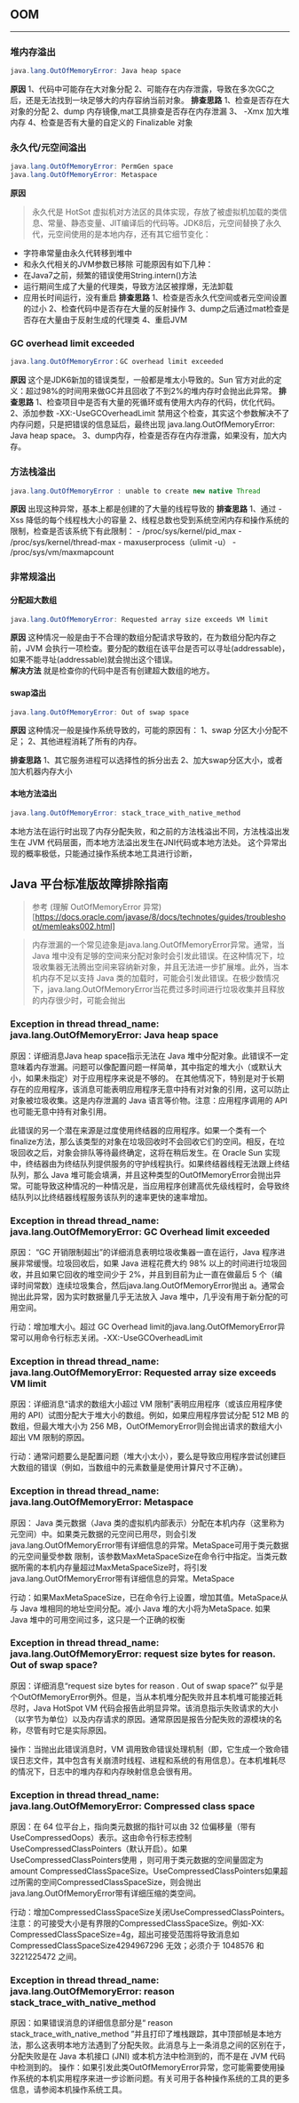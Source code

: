 ## OOM
--- 
### 堆内存溢出
``` java
java.lang.OutOfMemoryError: Java heap space
```
**原因**
    1、代码中可能存在大对象分配 
    2、可能存在内存泄露，导致在多次GC之后，还是无法找到一块足够大的内存容纳当前对象。
**排查思路**
    1、检查是否存在大对象的分配
    2、dump 内存镜像,mat工具排查是否存在内存泄漏
    3、 -Xmx 加大堆内存
    4、检查是否有大量的自定义的 Finalizable 对象

### 永久代/元空间溢出
``` java
java.lang.OutOfMemoryError: PermGen space
java.lang.OutOfMemoryError: Metaspace
```
**原因**
> 永久代是 HotSot 虚拟机对方法区的具体实现，存放了被虚拟机加载的类信息、常量、静态变量、JIT编译后的代码等。JDK8后，元空间替换了永久代，元空间使用的是本地内存，还有其它细节变化：
- 字符串常量由永久代转移到堆中
- 和永久代相关的JVM参数已移除
可能原因有如下几种：
- 在Java7之前，频繁的错误使用String.intern()方法
- 运行期间生成了大量的代理类，导致方法区被撑爆，无法卸载
- 应用长时间运行，没有重启
**排查思路**
1、检查是否永久代空间或者元空间设置的过小
2、检查代码中是否存在大量的反射操作
3、dump之后通过mat检查是否存在大量由于反射生成的代理类
4、重启JVM

### GC overhead limit exceeded
``` java
java.lang.OutOfMemoryError：GC overhead limit exceeded
```
**原因**
这个是JDK6新加的错误类型，一般都是堆太小导致的。Sun 官方对此的定义：超过98%的时间用来做GC并且回收了不到2%的堆内存时会抛出此异常。
**排查思路**
1、检查项目中是否有大量的死循环或有使用大内存的代码，优化代码。
2、添加参数 -XX:-UseGCOverheadLimit 禁用这个检查，其实这个参数解决不了内存问题，只是把错误的信息延后，最终出现 java.lang.OutOfMemoryError: Java heap space。
3、dump内存，检查是否存在内存泄露，如果没有，加大内存。

### 方法栈溢出
```java
java.lang.OutOfMemoryError : unable to create new native Thread
```
**原因**
出现这种异常，基本上都是创建的了大量的线程导致的
**排查思路**
1、通过 -Xss 降低的每个线程栈大小的容量
2、线程总数也受到系统空闲内存和操作系统的限制，检查是否该系统下有此限制：
    - /proc/sys/kernel/pid_max
    - /proc/sys/kernel/thread-max
    - maxuserprocess（ulimit -u）
    - /proc/sys/vm/maxmapcount

### 非常规溢出
#### 分配超大数组
``` java
java.lang.OutOfMemoryError: Requested array size exceeds VM limit
```
**原因**
这种情况一般是由于不合理的数组分配请求导致的，在为数组分配内存之前，JVM 会执行一项检查。要分配的数组在该平台是否可以寻址(addressable)，如果不能寻址(addressable)就会抛出这个错误。  
**解决方法**
就是检查你的代码中是否有创建超大数组的地方。

#### swap溢出
``` java
java.lang.OutOfMemoryError: Out of swap space
```
**原因**
这种情况一般是操作系统导致的，可能的原因有：
1、swap 分区大小分配不足；
2、其他进程消耗了所有的内存。

**排查思路**
1、其它服务进程可以选择性的拆分出去
2、加大swap分区大小，或者加大机器内存大小


#### 本地方法溢出
```java
java.lang.OutOfMemoryError: stack_trace_with_native_method
```
本地方法在运行时出现了内存分配失败，和之前的方法栈溢出不同，方法栈溢出发生在 JVM 代码层面，而本地方法溢出发生在JNI代码或本地方法处。
这个异常出现的概率极低，只能通过操作系统本地工具进行诊断，


## Java 平台标准版故障排除指南
> 参考 (理解 OutOfMemoryError 异常)[https://docs.oracle.com/javase/8/docs/technotes/guides/troubleshoot/memleaks002.html]

> 内存泄漏的一个常见迹象是java.lang.OutOfMemoryError异常。通常，当 Java 堆中没有足够的空间来分配对象时会引发此错误。在这种情况下，垃圾收集器无法腾出空间来容纳新对象，并且无法进一步扩展堆。此外，当本机内存不足以支持 Java 类的加载时，可能会引发此错误。在极少数情况下，java.lang.OutOfMemoryError当花费过多时间进行垃圾收集并且释放的内存很少时，可能会抛出

### Exception in thread thread_name: java.lang.OutOfMemoryError: Java heap space
原因：详细消息Java heap space指示无法在 Java 堆中分配对象。此错误不一定意味着内存泄漏。问题可以像配置问题一样简单，其中指定的堆大小（或默认大小，如果未指定）对于应用程序来说是不够的。
在其他情况下，特别是对于长期存在的应用程序，该消息可能表明应用程序无意中持有对对象的引用，这可以防止对象被垃圾收集。这是内存泄漏的 Java 语言等价物。注意：应用程序调用的 API 也可能无意中持有对象引用。

此错误的另一个潜在来源是过度使用终结器的应用程序。如果一个类有一个finalize方法，那么该类型的对象在垃圾回收时不会回收它们的空间。相反，在垃圾回收之后，对象会排队等待最终确定，这将在稍后发生。在 Oracle Sun 实现中，终结器由为终结队列提供服务的守护线程执行。如果终结器线程无法跟上终结队列，那么 Java 堆可能会填满，并且这种类型的OutOfMemoryError会抛出异常。可能导致这种情况的一种情况是，当应用程序创建高优先级线程时，会导致终结队列以比终结器线程服务该队列的速率更快的速率增加。

### Exception in thread thread_name: java.lang.OutOfMemoryError: GC Overhead limit exceeded
原因： “GC 开销限制超出”的详细消息表明垃圾收集器一直在运行，Java 程序进展非常缓慢。垃圾回收后，如果 Java 进程花费大约 98% 以上的时间进行垃圾回收，并且如果它回收的堆空间少于 2%，并且到目前为止一直在做最后 5 个（编译时间常数）连续垃圾集合，然后java.lang.OutOfMemoryError抛出 a。通常会抛出此异常，因为实时数据量几乎无法放入 Java 堆中，几乎没有用于新分配的可用空间。

行动：增加堆大小。超过 GC Overhead limit的java.lang.OutOfMemoryError异常可以用命令行标志关闭。-XX:-UseGCOverheadLimit

### Exception in thread thread_name: java.lang.OutOfMemoryError: Requested array size exceeds VM limit
原因：详细消息“请求的数组大小超过 VM 限制”表明应用程序（或该应用程序使用的 API）试图分配大于堆大小的数组。例如，如果应用程序尝试分配 512 MB 的数组，但最大堆大小为 256 MB，OutOfMemoryError则会抛出请求的数组大小超出 VM 限制的原因。

行动：通常问题要么是配置问题（堆大小太小），要么是导致应用程序尝试创建巨大数组的错误（例如，当数组中的元素数量是使用计算尺寸不正确）。
### Exception in thread thread_name: java.lang.OutOfMemoryError: Metaspace
原因： Java 类元数据（Java 类的虚拟机内部表示）分配在本机内存（这里称为元空间）中。如果类元数据的元空间已用尽，则会引发java.lang.OutOfMemoryError带有详细信息的异常。MetaSpace可用于类元数据的元空间量受参数 限制，该参数MaxMetaSpaceSize在命令行中指定。当类元数据所需的本机内存量超过MaxMetaSpaceSize时，将引发java.lang.OutOfMemoryError带有详细信息的异常。MetaSpace

行动：如果MaxMetaSpaceSize，已在命令行上设置，增加其值。MetaSpace从与 Java 堆相同的地址空间分配。减小 Java 堆的大小将为MetaSpace. 如果 Java 堆中的可用空间过多，这只是一个正确的权衡

### Exception in thread thread_name: java.lang.OutOfMemoryError: request size bytes for reason. Out of swap space?
原因：详细消息“request size bytes for reason . Out of swap space?” 似乎是个OutOfMemoryError例外。但是，当从本机堆分配失败并且本机堆可能接近耗尽时，Java HotSpot VM 代码会报告此明显异常。该消息指示失败请求的大小（以字节为单位）以及内存请求的原因。通常原因是报告分配失败的源模块的名称，尽管有时它是实际原因。

操作：当抛出此错误消息时，VM 调用致命错误处理机制（即，它生成一个致命错误日志文件，其中包含有关崩溃时线程、进程和系统的有用信息）。在本机堆耗尽的情况下，日志中的堆内存和内存映射信息会很有用。

### Exception in thread thread_name: java.lang.OutOfMemoryError: Compressed class space
原因：在 64 位平台上，指向类元数据的指针可以由 32 位偏移量（带有UseCompressedOops）表示。这由命令行标志控制UseCompressedClassPointers（默认开启）。如果UseCompressedClassPointers使用 ，则可用于类元数据的空间量固定为 amount CompressedClassSpaceSize。UseCompressedClassPointers如果超过所需的空间CompressedClassSpaceSize，则会抛出java.lang.OutOfMemoryError带有详细压缩的类空间。

行动：增加CompressedClassSpaceSize关闭UseCompressedClassPointers。注意：的可接受大小是有界限的CompressedClassSpaceSize。例如-XX: CompressedClassSpaceSize=4g，超出可接受范围将导致消息如
CompressedClassSpaceSize4294967296 无效；必须介于 1048576 和 3221225472 之间。

### Exception in thread thread_name: java.lang.OutOfMemoryError: reason stack_trace_with_native_method
原因：如果错误消息的详细信息部分是“ reason stack_trace_with_native_method ”并且打印了堆栈跟踪，其中顶部帧是本地方法，那么这表明本地方法遇到了分配失败。此消息与上一条消息之间的区别在于，分配失败是在 Java 本机接口 (JNI) 或本机方法中检测到的，而不是在 JVM 代码中检测到的。
操作：如果引发此类OutOfMemoryError异常，您可能需要使用操作系统的本机实用程序来进一步诊断问题。有关可用于各种操作系统的工具的更多信息，请参阅本机操作系统工具。
